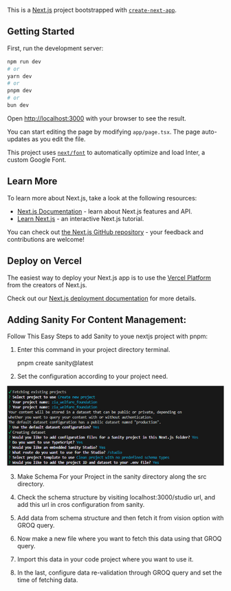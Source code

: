 This is a [Next.js](https://nextjs.org/) project bootstrapped with [`create-next-app`](https://github.com/vercel/next.js/tree/canary/packages/create-next-app).

## Getting Started

First, run the development server:

```bash
npm run dev
# or
yarn dev
# or
pnpm dev
# or
bun dev
```

Open [http://localhost:3000](http://localhost:3000) with your browser to see the result.

You can start editing the page by modifying `app/page.tsx`. The page auto-updates as you edit the file.

This project uses [`next/font`](https://nextjs.org/docs/basic-features/font-optimization) to automatically optimize and load Inter, a custom Google Font.

## Learn More

To learn more about Next.js, take a look at the following resources:

- [Next.js Documentation](https://nextjs.org/docs) - learn about Next.js features and API.
- [Learn Next.js](https://nextjs.org/learn) - an interactive Next.js tutorial.

You can check out [the Next.js GitHub repository](https://github.com/vercel/next.js/) - your feedback and contributions are welcome!

## Deploy on Vercel

The easiest way to deploy your Next.js app is to use the [Vercel Platform](https://vercel.com/new?utm_medium=default-template&filter=next.js&utm_source=create-next-app&utm_campaign=create-next-app-readme) from the creators of Next.js.

Check out our [Next.js deployment documentation](https://nextjs.org/docs/deployment) for more details.

## Adding Sanity For Content Management:

Follow This Easy Steps to add Sanity to youe nextjs project with pnpm:

1. Enter this command in your project directory terminal.

   pnpm create sanity@latest

2. Set the configuration according to your project need.

![alt text](image.png)

3. Make Schema For your Project in the sanity directory along the src directory.

4. Check the schema structure by visiting localhost:3000/studio url, and add this url in cros configuration from sanity.

5. Add data from schema structure and then fetch it from vision option with GROQ query.

6. Now make a new file where you want to fetch this data using that GROQ query.

7. Import this data in your code project where you want to use it.

8. In the last, configure data re-validation through GROQ query and set the time of fetching data.
